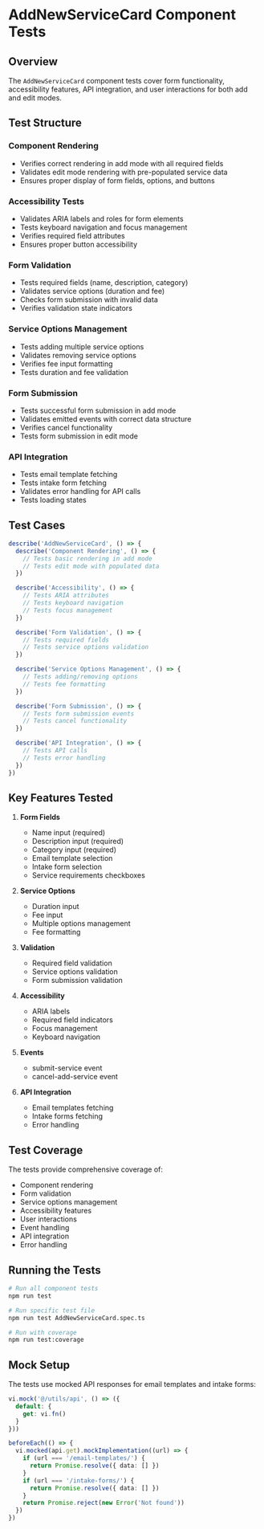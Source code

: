 # AddNewServiceCard Component Tests

## Overview
The `AddNewServiceCard` component tests cover form functionality, accessibility features, API integration, and user interactions for both add and edit modes.

## Test Structure

### Component Rendering
- Verifies correct rendering in add mode with all required fields
- Validates edit mode rendering with pre-populated service data
- Ensures proper display of form fields, options, and buttons

### Accessibility Tests
- Validates ARIA labels and roles for form elements
- Tests keyboard navigation and focus management
- Verifies required field attributes
- Ensures proper button accessibility

### Form Validation
- Tests required fields (name, description, category)
- Validates service options (duration and fee)
- Checks form submission with invalid data
- Verifies validation state indicators

### Service Options Management
- Tests adding multiple service options
- Validates removing service options
- Verifies fee input formatting
- Tests duration and fee validation

### Form Submission
- Tests successful form submission in add mode
- Validates emitted events with correct data structure
- Verifies cancel functionality
- Tests form submission in edit mode

### API Integration
- Tests email template fetching
- Tests intake form fetching
- Validates error handling for API calls
- Tests loading states

## Test Cases

```typescript
describe('AddNewServiceCard', () => {
  describe('Component Rendering', () => {
    // Tests basic rendering in add mode
    // Tests edit mode with populated data
  })

  describe('Accessibility', () => {
    // Tests ARIA attributes
    // Tests keyboard navigation
    // Tests focus management
  })

  describe('Form Validation', () => {
    // Tests required fields
    // Tests service options validation
  })

  describe('Service Options Management', () => {
    // Tests adding/removing options
    // Tests fee formatting
  })

  describe('Form Submission', () => {
    // Tests form submission events
    // Tests cancel functionality
  })

  describe('API Integration', () => {
    // Tests API calls
    // Tests error handling
  })
})
```

## Key Features Tested

1. **Form Fields**
   - Name input (required)
   - Description input (required)
   - Category input (required)
   - Email template selection
   - Intake form selection
   - Service requirements checkboxes

2. **Service Options**
   - Duration input
   - Fee input
   - Multiple options management
   - Fee formatting

3. **Validation**
   - Required field validation
   - Service options validation
   - Form submission validation

4. **Accessibility**
   - ARIA labels
   - Required field indicators
   - Focus management
   - Keyboard navigation

5. **Events**
   - submit-service event
   - cancel-add-service event

6. **API Integration**
   - Email templates fetching
   - Intake forms fetching
   - Error handling

## Test Coverage

The tests provide comprehensive coverage of:
- Component rendering
- Form validation
- Service options management
- Accessibility features
- User interactions
- Event handling
- API integration
- Error handling

## Running the Tests

```bash
# Run all component tests
npm run test

# Run specific test file
npm run test AddNewServiceCard.spec.ts

# Run with coverage
npm run test:coverage
```

## Mock Setup

The tests use mocked API responses for email templates and intake forms:

```typescript
vi.mock('@/utils/api', () => ({
  default: {
    get: vi.fn()
  }
}))

beforeEach(() => {
  vi.mocked(api.get).mockImplementation((url) => {
    if (url === '/email-templates/') {
      return Promise.resolve({ data: [] })
    }
    if (url === '/intake-forms/') {
      return Promise.resolve({ data: [] })
    }
    return Promise.reject(new Error('Not found'))
  })
})
``` 